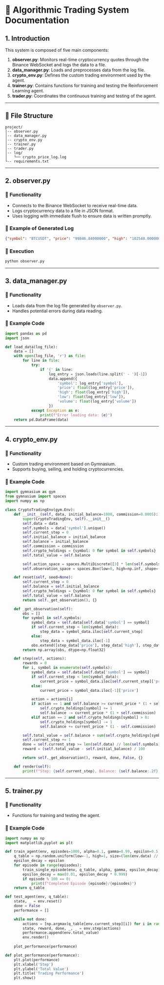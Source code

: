 # 📄 **Algorithmic Trading System Documentation**

## 1. **Introduction**

This system is composed of five main components:

1. **observer.py**: Monitors real-time cryptocurrency quotes through the Binance WebSocket and logs the data to a file.
2. **data_manager.py**: Loads and preprocesses data from the log file.
3. **crypto_env.py**: Defines the custom trading environment used by the agent.
4. **trainer.py**: Contains functions for training and testing the Reinforcement Learning agent.
5. **trader.py**: Coordinates the continuous training and testing of the agent.

---

## 📂 **File Structure**

```
project/
│-- observer.py
│-- data_manager.py
│-- crypto_env.py
│-- trainer.py
│-- trader.py
│-- log/
│   └── crypto_price_log.log
└-- requirements.txt
```

---

## 2. **observer.py**

### 📌 **Functionality**

- Connects to the Binance WebSocket to receive real-time data.
- Logs cryptocurrency data to a file in JSON format.
- Uses logging with immediate flush to ensure data is written promptly.

### 📝 **Example of Generated Log**

```json
{"symbol": "BTCUSDT", "price": "99846.84000000", "high": "102540.00000000", "low": "99311.64000000", "volume": "30199.90165000"}
```

### 🚀 **Execution**

```bash
python observer.py
```

---

## 3. **data_manager.py**

### 📌 **Functionality**

- Loads data from the log file generated by `observer.py`.
- Handles potential errors during data reading.

### 📝 **Example Code**

```python
import pandas as pd
import json

def load_data(log_file):
    data = []
    with open(log_file, 'r') as file:
        for line in file:
            try:
                if '{' in line:
                    log_entry = json.loads(line.split(' - ')[-1])
                    data.append({
                        'symbol': log_entry['symbol'],
                        'price': float(log_entry['price']),
                        'high': float(log_entry['high']),
                        'low': float(log_entry['low']),
                        'volume': float(log_entry['volume'])
                    })
            except Exception as e:
                print(f"Error loading data: {e}")
    return pd.DataFrame(data)
```

---

## 4. **crypto_env.py**

### 📌 **Functionality**

- Custom trading environment based on Gymnasium.
- Supports buying, selling, and holding cryptocurrencies.

### 📝 **Example Code**

```python
import gymnasium as gym
from gymnasium import spaces
import numpy as np

class CryptoTradingEnv(gym.Env):
    def __init__(self, data, initial_balance=1000, commission=0.0005):
        super(CryptoTradingEnv, self).__init__()
        self.data = data
        self.symbols = data['symbol'].unique()
        self.current_step = 0
        self.initial_balance = initial_balance
        self.balance = initial_balance
        self.commission = commission
        self.crypto_holdings = {symbol: 0 for symbol in self.symbols}
        self.total_value = self.balance

        self.action_space = spaces.MultiDiscrete([3] * len(self.symbols))
        self.observation_space = spaces.Box(low=0, high=np.inf, shape=(len(self.symbols) * 4,), dtype=np.float32)

    def reset(self, seed=None):
        self.current_step = 0
        self.balance = self.initial_balance
        self.crypto_holdings = {symbol: 0 for symbol in self.symbols}
        self.total_value = self.balance
        return self._get_observation(), {}

    def _get_observation(self):
        obs = []
        for symbol in self.symbols:
            symbol_data = self.data[self.data['symbol'] == symbol]
            if self.current_step < len(symbol_data):
                step_data = symbol_data.iloc[self.current_step]
            else:
                step_data = symbol_data.iloc[-1]
            obs.extend([step_data['price'], step_data['high'], step_data['low'], step_data['volume']])
        return np.array(obs, dtype=np.float32)

    def step(self, actions):
        rewards = 0
        for i, symbol in enumerate(self.symbols):
            symbol_data = self.data[self.data['symbol'] == symbol]
            if self.current_step < len(symbol_data):
                current_price = symbol_data.iloc[self.current_step]['price']
            else:
                current_price = symbol_data.iloc[-1]['price']

            action = actions[i]
            if action == 1 and self.balance >= current_price * (1 + self.commission):
                self.crypto_holdings[symbol] += 1
                self.balance -= current_price * (1 + self.commission)
            elif action == 2 and self.crypto_holdings[symbol] > 0:
                self.crypto_holdings[symbol] -= 1
                self.balance += current_price * (1 - self.commission)

        self.total_value = self.balance + sum(self.crypto_holdings[symbol] * symbol_data.iloc[min(self.current_step, len(symbol_data)-1)]['price'] for symbol in self.symbols)
        self.current_step += 1
        done = self.current_step >= len(self.data) // len(self.symbols) - 1
        reward = (self.total_value - self.initial_balance) / 100

        return self._get_observation(), reward, done, False, {}

    def render(self):
        print(f"Step: {self.current_step}, Balance: {self.balance:.2f}, Holdings: {self.crypto_holdings}, Total Value: {self.total_value:.2f}")
```

---

## 5. **trainer.py**

### 📌 **Functionality**

- Functions for training and testing the agent.

### 📝 **Example Code**

```python
import numpy as np
import matplotlib.pyplot as plt

def train_agent(env, episodes=1000, alpha=0.1, gamma=0.99, epsilon=0.5):
    q_table = np.random.uniform(low=-1, high=1, size=(len(env.data) // len(env.symbols), len(env.symbols), env.action_space.nvec[0]))
    epsilon_decay = epsilon
    for episode in range(episodes):
        train_single_episode(env, q_table, alpha, gamma, epsilon_decay)
        epsilon_decay = max(0.01, epsilon_decay * 0.999)
        if episode % 100 == 0:
            print(f"Completed Episode {episode}/{episodes}")
    return q_table

def test_agent(env, q_table):
    state, _ = env.reset()
    done = False
    performance = []

    while not done:
        actions = [np.argmax(q_table[env.current_step][i]) for i in range(len(env.symbols))]
        state, reward, done, _, _ = env.step(actions)
        performance.append(env.total_value)
        env.render()
    
    plot_performance(performance)

def plot_performance(performance):
    plt.plot(performance)
    plt.xlabel('Step')
    plt.ylabel('Total Value')
    plt.title('Trading Performance')
    plt.show()
```
